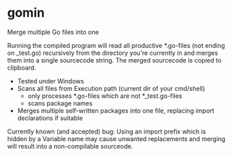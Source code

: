 # gomin
Merge multiple Go files into one

Running the compiled program will read all productive *.go-files (not ending on _test.go) recursively from the directory you're currently in and merges them into a single sourcecode string.
The merged sourcecode is copied to clipboard.

* Tested under Windows
* Scans all files from Execution path (current dir of your cmd/shell)
  * only processes *.go-files which are not *_test.go-files
  * scans package names
* Merges multiple self-written packages into one file, replacing import declarations if suitable

Currently known (and accepted) bug: Using an import prefix which is hidden by a Variable name may cause unwanted replacements and merging will result into a non-compilable sourceode.
